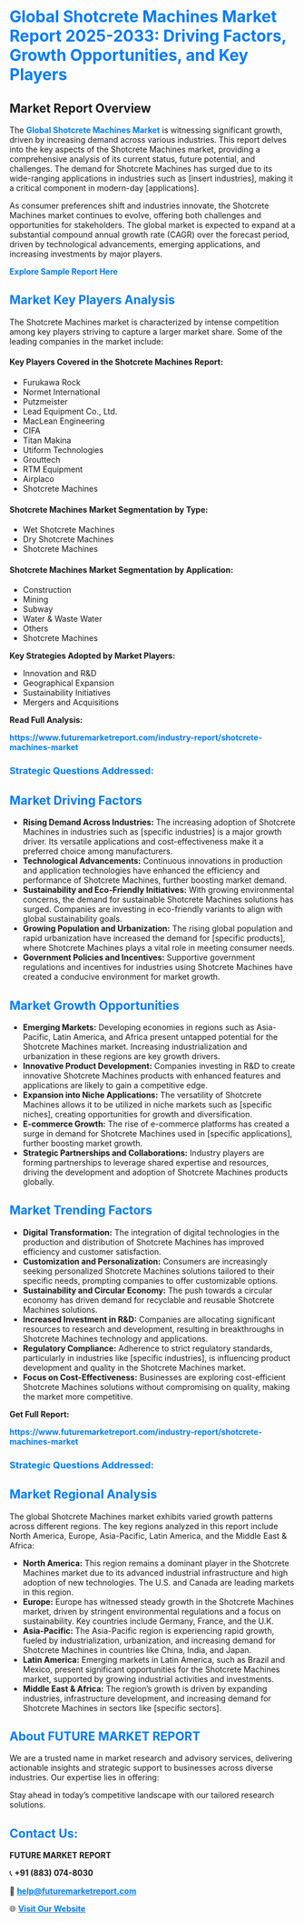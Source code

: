 <h1 style="color: #007BFF;">Global Shotcrete Machines Market Report 2025-2033: Driving Factors, Growth Opportunities, and Key Players</h1>

<section id="overview">
<h2>Market Report Overview</h2>
<p>The <a href="https://www.futuremarketreport.com/industry-report/shotcrete-machines-market" style="color: #007BFF; text-decoration: none;"><strong>Global Shotcrete Machines Market</strong></a> is witnessing significant growth, driven by increasing demand across various industries. This report delves into the key aspects of the Shotcrete Machines market, providing a comprehensive analysis of its current status, future potential, and challenges. The demand for Shotcrete Machines has surged due to its wide-ranging applications in industries such as [insert industries], making it a critical component in modern-day [applications].</p>
<p>As consumer preferences shift and industries innovate, the Shotcrete Machines market continues to evolve, offering both challenges and opportunities for stakeholders. The global market is expected to expand at a substantial compound annual growth rate (CAGR) over the forecast period, driven by technological advancements, emerging applications, and increasing investments by major players.</p>
</section>

<section id="overview">
<p><a href="https://www.futuremarketreport.com/request-sample/reportId=99874" style="color: #007BFF; text-decoration: none;"><strong>Explore Sample Report Here</strong></a></p>
</section>

<section id="key-players">
<h2 style="color: #007BFF;">Market Key Players Analysis</h2>
<p>The Shotcrete Machines market is characterized by intense competition among key players striving to capture a larger market share. Some of the leading companies in the market include:</p>
<h4>Key Players Covered in the Shotcrete Machines Report:</h4>
<ul><li>Furukawa Rock</li><li>Normet International</li><li>Putzmeister</li><li>Lead Equipment Co., Ltd.</li><li>MacLean Engineering</li><li>CIFA</li><li>Titan Makina</li><li>Utiform Technologies</li><li>Grouttech</li><li>RTM Equipment</li><li>Airplaco</li><li>Shotcrete Machines</li></ul>
<h4>Shotcrete Machines Market Segmentation by Type:</h4>
<ul><li>Wet Shotcrete Machines</li><li>Dry Shotcrete Machines</li><li>Shotcrete Machines</li></ul>

<h4>Shotcrete Machines Market Segmentation by Application:</h4>
<ul><li>Construction</li><li>Mining</li><li>Subway</li><li>Water &amp; Waste Water</li><li>Others</li><li>Shotcrete Machines</li></ul>
<p><strong>Key Strategies Adopted by Market Players:</strong></p>
<ul>
<li>Innovation and R&D</li>
<li>Geographical Expansion</li>
<li>Sustainability Initiatives</li>
<li>Mergers and Acquisitions</li>
</ul>
</section>

<section>
<p><strong>Read Full Analysis: </strong></p><a href="https://www.futuremarketreport.com/industry-report/shotcrete-machines-market" style="color: #007BFF; text-decoration: none;"><strong>https://www.futuremarketreport.com/industry-report/shotcrete-machines-market</strong></a>
<h3 style="color: #007BFF;">Strategic Questions Addressed:</h3>
</section>

<section id="driving-factors">
<h2 style="color: #007BFF;">Market Driving Factors</h2>
<ul>
<li><strong>Rising Demand Across Industries:</strong> The increasing adoption of Shotcrete Machines in industries such as [specific industries] is a major growth driver. Its versatile applications and cost-effectiveness make it a preferred choice among manufacturers.</li>
<li><strong>Technological Advancements:</strong> Continuous innovations in production and application technologies have enhanced the efficiency and performance of Shotcrete Machines, further boosting market demand.</li>
<li><strong>Sustainability and Eco-Friendly Initiatives:</strong> With growing environmental concerns, the demand for sustainable Shotcrete Machines solutions has surged. Companies are investing in eco-friendly variants to align with global sustainability goals.</li>
<li><strong>Growing Population and Urbanization:</strong> The rising global population and rapid urbanization have increased the demand for [specific products], where Shotcrete Machines plays a vital role in meeting consumer needs.</li>
<li><strong>Government Policies and Incentives:</strong> Supportive government regulations and incentives for industries using Shotcrete Machines have created a conducive environment for market growth.</li>
</ul>
</section>

<section id="growth-opportunities">
<h2 style="color: #007BFF;">Market Growth Opportunities</h2>
<ul>
<li><strong>Emerging Markets:</strong> Developing economies in regions such as Asia-Pacific, Latin America, and Africa present untapped potential for the Shotcrete Machines market. Increasing industrialization and urbanization in these regions are key growth drivers.</li>
<li><strong>Innovative Product Development:</strong> Companies investing in R&D to create innovative Shotcrete Machines products with enhanced features and applications are likely to gain a competitive edge.</li>
<li><strong>Expansion into Niche Applications:</strong> The versatility of Shotcrete Machines allows it to be utilized in niche markets such as [specific niches], creating opportunities for growth and diversification.</li>
<li><strong>E-commerce Growth:</strong> The rise of e-commerce platforms has created a surge in demand for Shotcrete Machines used in [specific applications], further boosting market growth.</li>
<li><strong>Strategic Partnerships and Collaborations:</strong> Industry players are forming partnerships to leverage shared expertise and resources, driving the development and adoption of Shotcrete Machines products globally.</li>
</ul>
</section>

<section id="trending-factors">
<h2 style="color: #007BFF;">Market Trending Factors</h2>
<ul>
<li><strong>Digital Transformation:</strong> The integration of digital technologies in the production and distribution of Shotcrete Machines has improved efficiency and customer satisfaction.</li>
<li><strong>Customization and Personalization:</strong> Consumers are increasingly seeking personalized Shotcrete Machines solutions tailored to their specific needs, prompting companies to offer customizable options.</li>
<li><strong>Sustainability and Circular Economy:</strong> The push towards a circular economy has driven demand for recyclable and reusable Shotcrete Machines solutions.</li>
<li><strong>Increased Investment in R&D:</strong> Companies are allocating significant resources to research and development, resulting in breakthroughs in Shotcrete Machines technology and applications.</li>
<li><strong>Regulatory Compliance:</strong> Adherence to strict regulatory standards, particularly in industries like [specific industries], is influencing product development and quality in the Shotcrete Machines market.</li>
<li><strong>Focus on Cost-Effectiveness:</strong> Businesses are exploring cost-efficient Shotcrete Machines solutions without compromising on quality, making the market more competitive.</li>
</ul>
</section>

<section>
<p><strong>Get Full Report: </strong></p><a href="https://www.futuremarketreport.com/industry-report/shotcrete-machines-market" style="color: #007BFF; text-decoration: none;"><strong>https://www.futuremarketreport.com/industry-report/shotcrete-machines-market</strong></a>
<h3 style="color: #007BFF;">Strategic Questions Addressed:</h3>
</section>


<section id="regional-analysis">
<h2 style="color: #007BFF;">Market Regional Analysis</h2>
<p>The global Shotcrete Machines market exhibits varied growth patterns across different regions. The key regions analyzed in this report include North America, Europe, Asia-Pacific, Latin America, and the Middle East & Africa:</p>
<ul>
<li><strong>North America:</strong> This region remains a dominant player in the Shotcrete Machines market due to its advanced industrial infrastructure and high adoption of new technologies. The U.S. and Canada are leading markets in this region.</li>
<li><strong>Europe:</strong> Europe has witnessed steady growth in the Shotcrete Machines market, driven by stringent environmental regulations and a focus on sustainability. Key countries include Germany, France, and the U.K.</li>
<li><strong>Asia-Pacific:</strong> The Asia-Pacific region is experiencing rapid growth, fueled by industrialization, urbanization, and increasing demand for Shotcrete Machines in countries like China, India, and Japan.</li>
<li><strong>Latin America:</strong> Emerging markets in Latin America, such as Brazil and Mexico, present significant opportunities for the Shotcrete Machines market, supported by growing industrial activities and investments.</li>
<li><strong>Middle East & Africa:</strong> The region’s growth is driven by expanding industries, infrastructure development, and increasing demand for Shotcrete Machines in sectors like [specific sectors].</li>
</ul>
</section>

<footer>
<h2 style="color: #007BFF;">About FUTURE MARKET REPORT</h2>
<p>We are a trusted name in market research and advisory services, delivering actionable insights and strategic support to businesses across diverse industries. Our expertise lies in offering:</p>

<p>Stay ahead in today’s competitive landscape with our tailored research solutions.</p>

<h2 style="color: #007BFF;">Contact Us:</h2>
<p><strong>FUTURE MARKET REPORT</strong></p>
<p>📞 <strong>+91 (883) 074-8030</strong></p>
<p>📧 <strong><a href="mailto:help@futuremarketreport.com" style="color: #007BFF;">help@futuremarketreport.com</a></strong></p>
<p>🌐 <strong><a href="https://www.futuremarketreport.com/" style="color: #007BFF;">Visit Our Website</a></strong></p>
</footer>